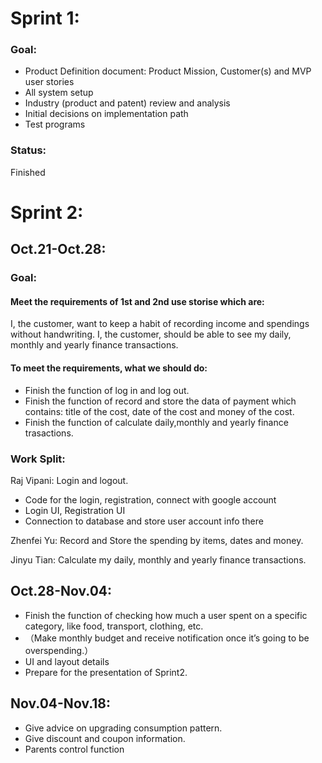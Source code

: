 # Sprint 1:
### Goal:
  * Product Definition document:  Product Mission, Customer(s) and MVP user stories
  * All system setup
  * Industry (product and patent) review and analysis
  * Initial decisions on implementation path
  * Test programs
### Status:
  Finished
# Sprint 2:
  
## Oct.21-Oct.28:

### Goal: 
#### Meet the requirements of 1st and 2nd use storise which are:
   I, the customer, want to keep a habit of recording income and spendings without handwriting.
   I, the customer, should be able to see my daily, monthly and yearly finance transactions.  
#### To meet the requirements, what we should do:   
   * Finish the function of log in and log out.
   * Finish the function of record and store the data of payment which contains: title of the cost, date of the cost and money      of the cost.
   * Finish the function of calculate daily,monthly and yearly finance trasactions.
  
### Work Split:
Raj Vipani: Login and logout.
   *  Code for the login, registration, connect with google account
   *  Login UI, Registration UI  
   *  Connection to database and store user account info there

Zhenfei Yu: Record and Store the spending by items, dates and money.

Jinyu Tian: Calculate my daily, monthly and yearly finance transactions.

## Oct.28-Nov.04:
   * Finish the function of checking how much a user spent on  a specific category, like food, transport, clothing, etc.
   * （Make monthly budget and receive notification once it’s  going to be overspending.）
   * UI and layout details
   * Prepare for the presentation of Sprint2.

## Nov.04-Nov.18:
   * Give advice on upgrading consumption pattern.
   * Give discount and coupon information.
   * Parents control function

